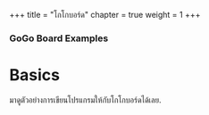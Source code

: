 +++
title = "โกโกบอร์ด"
chapter = true
weight = 1
+++

### GoGo Board Examples

# Basics

มาดูตัวอย่างการเขียนโปรแกรมให้กับโกโกบอร์ดได้เลย.